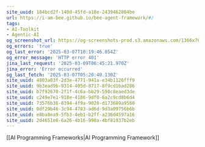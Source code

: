 ```yaml
---
site_uuid: 184bcd2f-140d-45fd-a18e-2439462804be
url: https://i-am-bee.github.io/bee-agent-framework/#/
tags:
- AI-Toolkit
- Agentic-AI
og_screenshot_url: https://og-screenshots-prod.s3.amazonaws.com/1366x768/80/false/ef27e9a271a83da17573dc55ea915ce48192c71747f647bfa8702964e340cfe8.jpeg
og_errors: 'true'
og_last_error: '2025-03-07T10:19:46.054Z'
og_error_message: 'HTTP error 401'
jina_last_request: '2025-03-09T06:45:21.970Z'
jina_error: 'Error occurred'
og_last_fetch: '2025-03-07T05:20:40.130Z'
site_uuid: 4803a03f-2d3e-4771-941a-e34b1126fff9
site_uuid: 9b3ead9b-9314-405d-8717-8f9cd1bad286
site_uuid: b7f92670-2f1f-4c6a-bb29-598c8eaed3de
site_uuid: c249e7e1-918e-4186-9df0-6a2c9cd8b6d4
site_uuid: 73576b36-0394-4f9a-9020-d173689a9560
site_uuid: 0df29b46-3c94-4783-ad6d-9d3a09756b6b
site_uuid: e8ba8ea9-5fb3-4eb1-b2ff-a236d4597a16
site_uuid: 2d4651e6-6a26-4b16-998a-4bf81937b2eb
---
```

[[AI Programming Frameworks|AI Programming Framework]]
